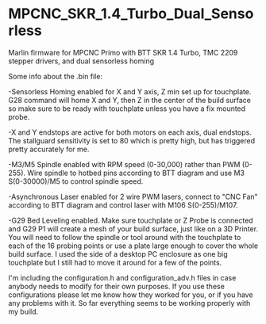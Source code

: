 # MPCNC_SKR_1.4_Turbo_Dual_Sensorless
Marlin firmware for MPCNC Primo with BTT SKR 1.4 Turbo, TMC 2209 stepper drivers, and dual sensorless homing
 

Some info about the .bin file:

-Sensorless Homing enabled for X and Y axis, Z min set up for touchplate.    G28 command will home X and Y, then Z in the center of the build surface so make sure to be ready with touchplate unless you have a fix mounted probe.

-X and Y endstops are active for both motors on each axis, dual endstops.  The stallguard sensitivity is set to 80 which is pretty high, but has triggered pretty accurately for me.

-M3/M5 Spindle enabled with RPM speed (0-30,000) rather than PWM (0-255).  Wire spindle to hotbed pins according to BTT diagram and use M3 S(0-30000)/M5 to control spindle speed.  

-Asynchronous Laser enabled for 2 wire PWM lasers, connect to "CNC Fan" according to BTT diagram and control laser with M106 S(0-255)/M107.

-G29 Bed Leveling enabled.  Make sure touchplate or Z Probe is connected and G29 P1 will create a mesh of your build surface, just like on a 3D Printer.  You will need to follow the spindle or tool around with the touchplate to each of the 16 probing points or use a plate large enough to cover the whole build surface.  I used the side of a desktop PC enclosure as one big touchplate but I still had to move it around for a few of the points.



I'm including the configuration.h and configuration_adv.h files in case anybody needs to modify for their own purposes.  If you use these configurations please let me know how they worked for you, or if you have any problems with it.  So far everything seems to be working properly with my build.
